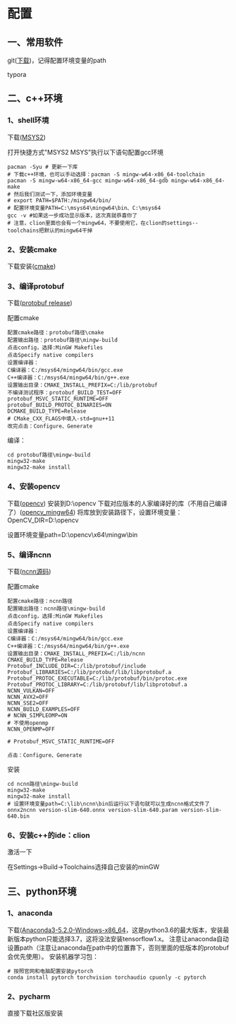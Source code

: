 # 配置


## 一、常用软件

git([下载](https://github.com/git-for-windows/git/releases/download/v2.35.2.windows.1/Git-2.35.2-64-bit.exe))，记得配置环境变量的path

typora

## 二、c++环境

### 1、shell环境

下载([MSYS2](https://www.msys2.org/))

打开快捷方式"MSYS2 MSYS"执行以下语句配置gcc环境
```shell
pacman -Syu # 更新一下库
# 下载c++环境，也可以手动选择：pacman -S mingw-w64-x86_64-toolchain
pacman -S mingw-w64-x86_64-gcc mingw-w64-x86_64-gdb mingw-w64-x86_64-make
# 然后我们测试一下，添加环境变量
# export PATH=$PATH:/mingw64/bin/
# 配置环境变量PATH=C:\msys64\mingw64\bin、C:\msys64
gcc -v #如果这一步成功显示版本，这次真就恭喜你了
# 注意，clion里面也会有一个mingw64，不要使用它，在clion的settings--toolchains把默认的mingw64干掉
```

### 2、安装cmake

下载安装([cmake](https://cmake.org/download/))

### 3、编译protobuf

下载([protobuf release](https://github.com/protocolbuffers/protobuf/releases/download/v3.20.0/protobuf-all-3.20.0.zip))

配置cmake
```text
配置cmake路径：protobuf路径\cmake
配置输出路径：protobuf路径\mingw-build
点击config，选择:MinGW Makefiles
点击Specify native compilers
设置编译器：
C编译器：C:/msys64/mingw64/bin/gcc.exe
C++编译器：C:/msys64/mingw64/bin/g++.exe
设置输出目录：CMAKE_INSTALL_PREFIX=C:/lib/protobuf
不编译测试程序：protobuf_BUILD_TEST=OFF
protobuf_MSVC_STATIC_RUNTIME=OFF
protobuf_BUILD_PROTOC_BINARIES=ON
DCMAKE_BUILD_TYPE=Release
# CMake_CXX_FLAGS中填入-std=gnu++11
改完点击：Configure、Generate
```

编译：
```shell
cd protobuf路径\mingw-build
mingw32-make
mingw32-make install
```

### 4、安装opencv

下载([opencv](https://opencv.org/releases/))
安装到D:\\opencv
下载对应版本的人家编译好的库（不用自己编译了）([opencv_mingw64](https://github.com/huihut/OpenCV-MinGW-Build/releases))
将库放到安装路径下，设置环境变量：OpenCV_DIR=D:\\opencv

设置环境变量path=D:\opencv\x64\mingw\bin


### 5、编译ncnn
下载([ncnn源码](https://github.com/Tencent/ncnn/archive/refs/tags/20220216.zip))

配置cmake
```text
配置cmake路径：ncnn路径
配置输出路径：ncnn路径\mingw-build
点击config，选择:MinGW Makefiles
点击Specify native compilers
设置编译器：
C编译器：C:/msys64/mingw64/bin/gcc.exe
C++编译器：C:/msys64/mingw64/bin/g++.exe
设置输出目录：CMAKE_INSTALL_PREFIX=C:/lib/ncnn
CMAKE_BUILD_TYPE=Release
Protobuf_INCLUDE_DIR=C:/lib/protobuf/include
Protobuf_LIBRARIES=C:/lib/protobuf/lib/libprotobuf.a
Protobuf_PROTOC_EXECUTABLE=C:/lib/protobuf/bin/protoc.exe
Protobuf_PROTOC_LIBRARY=C:/lib/protobuf/lib/libprotobuf.a
NCNN_VULKAN=OFF
NCNN_AVX2=OFF
NCNN_SSE2=OFF
NCNN_BUILD_EXAMPLES=OFF
# NCNN_SIMPLEOMP=ON
# 不使用openmp
NCNN_OPENMP=OFF

# Protobuf_MSVC_STATIC_RUNTIME=OFF

点击：Configure、Generate
```
安装
```shell
cd ncnn路径\mingw-build
mingw32-make
mingw32-make install
# 设置环境变量path=C:\lib\ncnn\bin后运行以下语句就可以生成ncnn格式文件了
onnx2ncnn version-slim-640.onnx version-slim-640.param version-slim-640.bin
```

### 6、安装c++的ide：clion
激活一下

在Settings->Build->Toolchains选择自己安装的minGW

## 三、python环境

### 1、anaconda

下载([Anaconda3-5.2.0-Windows-x86_64](https://repo.anaconda.com/archive/)，这是python3.6的最大版本，安装最新版本python只能选择3.7，这将没法安装tensorflow1.x。
注意让anaconda自动设置path（注意让anaconda在path中的位置靠下，否则里面的低版本的protobuf会优先使用）。
安装机器学习包：
```shell
# 按照官网和电脑配置安装pytorch
conda install pytorch torchvision torchaudio cpuonly -c pytorch
```

### 2、pycharm
直接下载社区版安装
